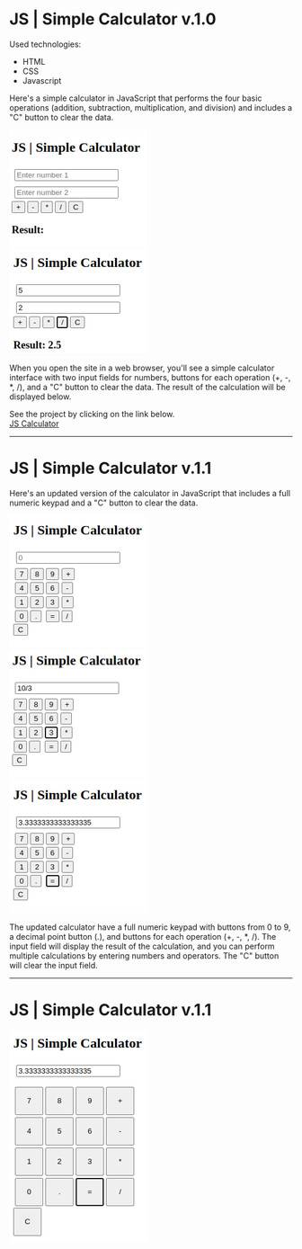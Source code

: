 # JS | Simple Calculator v.1.0

Used technologies:

- HTML
- CSS
- Javascript

Here's a simple calculator in JavaScript that performs the four basic operations (addition, subtraction, multiplication, and division) and includes a "C" button to clear the data.

![Alt text](./assets/image.png)  
![Alt text](./assets/image-1.png)  

When you open the site in a web browser, you'll see a simple calculator interface with two input fields for numbers, buttons for each operation (+, -, *, /), and a "C" button to clear the data. The result of the calculation will be displayed below.

See the project by clicking on the link below.  
[JS Calculator](https://paulorabelo.github.io/js-simple-calculator/)

---
# JS | Simple Calculator v.1.1

Here's an updated version of the calculator in JavaScript that includes a full numeric keypad and a "C" button to clear the data.  

![Alt text](./assets/imagejscalc.png)  
![Alt text](./assets/imagejscalc-1.png)  
![Alt text](./assets/imagejscalc-2.png)  

The updated calculator have a full numeric keypad with buttons from 0 to 9, a decimal point button (.), and buttons for each operation (+, -, *, /). The input field will display the result of the calculation, and you can perform multiple calculations by entering numbers and operators. The "C" button will clear the input field.  

---
# JS | Simple Calculator v.1.1
![Alt text](./assets/imagecss.png)  